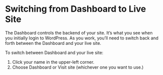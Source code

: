 # Switching from Dashboard to Live Site

The Dashboard controls the backend of your site. It’s what you see when you initially login to WordPress. As you work, you’ll need to switch back and forth between the Dashboard and your live site.

To switch between Dashboard and your live site:

1. Click your name in the upper-left corner.
2. Choose Dashboard or Visit site \(whichever one you want to use.\)

